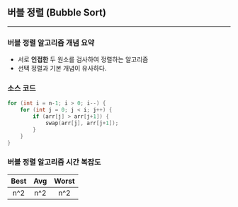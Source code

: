 ## 버블 정렬 (Bubble Sort)

---

### 버블 정렬 알고리즘 개념 요약

* 서로 **인접한** 두 원소를 검사하여 정렬하는 알고리즘
* 선택 정렬과 기본 개념이 유사하다.



### 소스 코드

```c++
for (int i = n-1; i > 0; i--) {
    for (int j = 0; j < i; j++) {
        if (arr[j] > arr[j+1]) {
            swap(arr[j], arr[j+1]);
        }
    }
}
```



### 버블 정렬 알고리즘 시간 복잡도

| Best  |  Avg  |  Worst  |
| :----:| :---: | :-----: |
| n^2   | n^2   | n^2     |

    